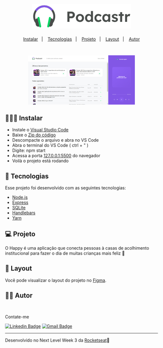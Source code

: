 <h1 align="center">
    <img alt="Podcastr" title="Podcastr" src="public/logo.svg" />
</h1>

<p align="center">
  <a href="#-instalar">Instalar</a>&nbsp;&nbsp;&nbsp;|&nbsp;&nbsp;&nbsp;
  <a href="#-tecnologias">Tecnologias</a>&nbsp;&nbsp;&nbsp;|&nbsp;&nbsp;&nbsp;
  <a href="#-projeto">Projeto</a>&nbsp;&nbsp;&nbsp;|&nbsp;&nbsp;&nbsp;
  <a href="#-layout">Layout</a>&nbsp;&nbsp;&nbsp;|&nbsp;&nbsp;&nbsp;
  <a href="#-autor">Autor</a>
</p>


<br>

<p align="center">
  <img alt="HomePage" src="public/homepage.PNG" width="70%" =>
</p>

## 👨🏾‍💻 Instalar  

- Instale o [Visual Studio Code](https://code.visualstudio.com/)
- Baixe o [Zip do código](https://github.com/Ronald785/Happy/archive/refs/heads/master.zip)
- Descompacte o arquivo e abra no VS Code
- Abra o terminal do VS Code ( ctrl + " )
- Digite: npm start
- Acessa a porta [127.0.0.1:5500](http://127.0.0.1:5500) do navegador 
- Voilà o projeto está rodando



## 🚀 Tecnologias

Esse projeto foi desenvolvido com as seguintes tecnologias:

- [Node.js](https://nodejs.org/en/)
- [Express](https://expressjs.com/pt-br/)
- [SQLite](https://www.sqlite.org/index.html)
- [Handlebars](https://handlebarsjs.com/)
- [Yarn](https://yarnpkg.com/)

## 💻 Projeto

O Happy é uma aplicação que conecta pessoas à casas de acolhimento institucional para fazer o dia de muitas crianças mais feliz 💜

## 🔖 Layout

Você pode visualizar o layout do projeto no [Figma](https://www.figma.com/file/mDEbnoojksG4w8sOxmudh3/Happy-Web).

## ✍🏾 Autor

<img src="https://avatars.githubusercontent.com/u/65602274?v=4" width="100px;" alt=""/>

Contate-me

[![Linkedin Badge](https://img.shields.io/badge/-Linkedin-blue?style=flat-square&logo=Linkedin&logoColor=white&link=https://www.linkedin.com/in/ronald785/)](https://www.linkedin.com/in/ronald785/)
[![Gmail Badge](https://img.shields.io/badge/-ronaldmateus785@gmail.com-c14438?style=flat-square&logo=Gmail&logoColor=white&link=mailto:ronaldmateus785@gmail.com)](mailto:ronaldmateus785@gmail.com)

---
   
Desenvolvido no Next Level Week 3 da [Rocketseat](https://rocketseat.com.br/)🚀